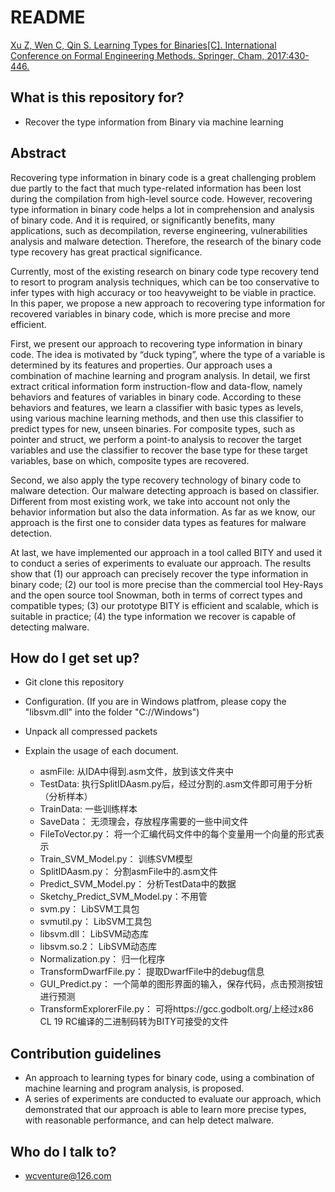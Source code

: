 # README #

[Xu Z, Wen C, Qin S. Learning Types for Binaries[C]. International Conference on Formal Engineering Methods. Springer, Cham, 2017:430-446.](http://csse.szu.edu.cn/staff/xuzw/paper/icfem2017.pdf)

## What is this repository for? ###

* Recover the type information from Binary via machine learning

## Abstract

Recovering type information in binary code is a great challenging problem due partly to the fact that much type-related information has been lost during the compilation from high-level source code. However, recovering type information in binary code helps a lot in comprehension and analysis of binary code. And it is required, or significantly benefits, many applications, such as decompilation, reverse engineering, vulnerabilities analysis and malware detection. Therefore, the research of the binary code type recovery has great practical significance.

Currently, most of the existing research on binary code type recovery tend to resort to program analysis techniques, which can be too conservative to infer types with high accuracy or too heavyweight to be viable in practice. In this paper, we propose a new approach to recovering type information for recovered variables in binary code, which is more precise and more efficient.

First, we present our approach to recovering type information in binary code. The idea is motivated by “duck typing”, where the type of a variable is determined by its features and properties. Our approach uses a combination of machine learning and program analysis. In detail, we first extract critical information form instruction-flow and data-flow, namely behaviors and features of variables in binary code. According to these behaviors and features, we learn a classifier with basic types as levels, using various machine learning methods, and then use this classifier to predict types for new, unseen binaries. For composite types, such as pointer and struct, we perform a point-to analysis to recover the target variables and use the classifier to recover the base type for these target variables, base on which, composite types are recovered.

Second, we also apply the type recovery technology of binary code to malware detection. Our malware detecting approach is based on classifier. Different from most existing work, we take into account not only the behavior information but also the data information. As far as we know, our approach is the first one to consider data types as features for malware detection.

At last, we have implemented our approach in a tool called BITY and used it to conduct a series of experiments to evaluate our approach. The results show that (1) our approach can precisely recover the type information in binary code; (2) our tool is more precise than the commercial tool Hey-Rays and the open source tool Snowman, both in terms of correct types and compatible types; (3) our prototype BITY is efficient and scalable, which is suitable in practice; (4) the type information we recover is capable of detecting malware.

## How do I get set up? ###

* Git clone this repository
* Configuration. (If you are in Windows platfrom, please copy the "libsvm.dll" into the folder "C://Windows")
* Unpack all compressed packets
* Explain the usage of each document.
  
    - asmFile:				        从IDA中得到.asm文件，放到该文件夹中
    - TestData:			            执行SplitIDAasm.py后，经过分割的.asm文件即可用于分析（分析样本）
    - TrainData:			        一些训练样本
    - SaveData：			        无须理会，存放程序需要的一些中间文件
    - FileToVector.py：		        将一个汇编代码文件中的每个变量用一个向量的形式表示
    - Train_SVM_Model.py：	        训练SVM模型
    - SplitIDAasm.py：		        分割asmFile中的.asm文件
    - Predict_SVM_Model.py：		分析TestData中的数据
    - Sketchy_Predict_SVM_Model.py：不用管
    - svm.py：				        LibSVM工具包
    - svmutil.py：			        LibSVM工具包
    - libsvm.dll：			        LibSVM动态库
    - libsvm.so.2：			        LibSVM动态库
    - Normalization.py：		    归一化程序
    - TransformDwarfFile.py：		提取DwarfFile中的debug信息
    - GUI_Predict.py：			    一个简单的图形界面的输入，保存代码，点击预测按钮进行预测
    - TransformExplorerFile.py：	可将https://gcc.godbolt.org/上经过x86 CL 19 RC编译的二进制码转为BITY可接受的文件
    
## Contribution guidelines ###

* An approach to learning types for binary code, using a combination of machine learning and program analysis, is proposed.
* A series of experiments are conducted to evaluate our approach, which demonstrated that our approach is able to learn more precise types, with reasonable performance, and can help detect malware.

## Who do I talk to? ###

* wcventure@126.com
